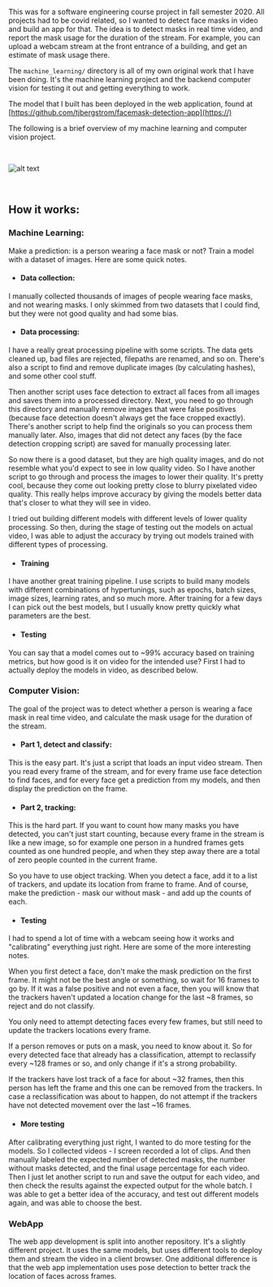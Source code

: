 This was for a software engineering course project in fall semester 2020. All projects had to be covid related, so I wanted to detect face masks in video and build an app for that. The idea is to detect masks in real time video, and report the mask usage for the duration of the stream. For example, you can upload a webcam stream at the front entrance of a building, and get an estimate of mask usage there.

The ```machine_learning/``` directory is all of my own original work that I have been doing. It's the machine learning project and the backend computer vision for testing it out and getting everything to work.

The model that I built has been deployed in the web application, found at
[https://github.com/tjbergstrom/facemask-detection-app](https://)

The following is a brief overview of my machine learning and computer vision project.

<br>

![alt text](https://raw.githubusercontent.com/tjbergstrom/SWE/master/web_app/webapp/assets/demo.png)

<br>

## How it works:

### Machine Learning:

Make a prediction: is a person wearing a face mask or not? Train a model with a dataset of images. Here are some quick notes.

- #### Data collection:

I manually collected thousands of images of people wearing face masks, and not wearing masks. I only skimmed from two datasets that I could find, but they were not good quality and had some bias.

- #### Data processing:

I have a really great processing pipeline with some scripts. The data gets cleaned up, bad files are rejected, filepaths are renamed, and so on. There's also a script to find and remove duplicate images (by calculating hashes), and some other cool stuff.

Then another script uses face detection to extract all faces from all images and saves them into a processed directory. Next, you need to go through this directory and manually remove images that were false positives (because face detection doesn't always get the face cropped exactly). There's another script to help find the originals so you can process them manually later. Also, images that did not detect any faces (by the face detection cropping script) are saved for manually processing later.

So now there is a good dataset, but they are high quality images, and do not resemble what you'd expect to see in low quality video. So I have another script to go through and process the images to lower their quality. It's pretty cool, because they come out looking pretty close to blurry pixelated video quality. This really helps improve accuracy by giving the models better data that's closer to what they will see in video.

I tried out building different models with different levels of lower quality processing. So then, during the stage of testing out the models on actual video, I was able to adjust the accuracy by trying out models trained with different types of processing.

- #### Training

I have another great training pipeline. I use scripts to build many models with different combinations of hypertunings, such as epochs, batch sizes, image sizes, learning rates, and so much more. After training for a few days I can pick out the best models, but I usually know pretty quickly what parameters are the best.

- #### Testing

You can say that a model comes out to ~99% accuracy based on training metrics, but how good is it on video for the intended use? First I had to actually deploy the models in video, as described below.

### Computer Vision:

The goal of the project was to detect whether a person is wearing a face mask in real time video, and calculate the mask usage for the duration of the stream.

- #### Part 1, detect and classify:

This is the easy part. It's just a script that loads an input video stream. Then you read every frame of the stream, and for every frame use face detection to find faces, and for every face get a prediction from my models, and then display the prediction on the frame.

- #### Part 2, tracking:

This is the hard part. If you want to count how many masks you have detected, you can't just start counting, because every frame in the stream is like a new image, so for example one person in a hundred frames gets counted as one hundred people, and when they step away there are a total of zero people counted in the current frame.

So you have to use object tracking. When you detect a face, add it to a list of trackers, and update its location from frame to frame. And of course, make the prediction - mask our without mask - and add up the counts of each.

- #### Testing

I had to spend a lot of time with a webcam seeing how it works and "calibrating" everything just right. Here are some of the more interesting notes.

When you first detect a face, don't make the mask prediction on the first frame. It might not be the best angle or something, so wait for 16 frames to go by. If it was a false positive and not even a face, then you will know that the trackers haven't updated a location change for the last ~8 frames, so reject and do not classify.

You only need to attempt detecting faces every few frames, but still need to update the trackers locations every frame.

If a person removes or puts on a mask, you need to know about it. So for every detected face that already has a classification, attempt to reclassify every ~128 frames or so, and only change if it's a strong probability.

If the trackers have lost track of a face for about ~32 frames, then this person has left the frame and this one can be removed from the trackers. In case a reclassification was about to happen, do not attempt if the trackers have not detected movement over the last ~16 frames.

- #### More testing

After calibrating everything just right, I wanted to do more testing for the models. So I collected videos - I screen recorded a lot of clips. And then manually labeled the expected number of detected masks, the number without masks detected, and the final usage percentage for each video. Then I just let another script to run and save the output for each video, and then check the results against the expected output for the whole batch. I was able to get a better idea of the accuracy, and test out different models again, and was able to choose the best.

### WebApp

The web app development is split into another repository. It's a slightly different project. It uses the same models, but uses different tools to deploy them and stream the video in a client browser. One additional difference is that the web app implementation uses pose detection to better track the location of faces across frames.

